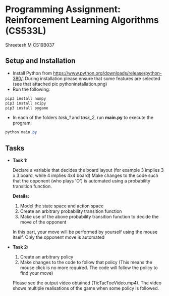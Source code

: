 # Programming Assignment: Reinforcement Learning Algorithms (CS533L)

Shreetesh M
CS19B037

## Setup and Installation

- Install Python from https://www.python.org/downloads/release/python-380/. During installation please ensure that some features are selected (see that attached pic pythoninstallation.png)
- Run the following:

```powershell
pip3 install numpy
pip3 install scipy
pip3 install pygame
```

- In each of the folders _task_1_ and _task_2_, run **main.py** to execute the program:

```powershell
python main.py
```

## Tasks

- **Task 1:**

  Declare a variable that decides the board layout (for example 3 implies 3 x 3 board, while 4 implies 4x4 board)
  Make changes to the code such that the opponent (who plays 'O') is automated using a probability transition function.

  **Details:**

  1. Model the state space and action space
  2. Create an arbitrary probability transition function
  3. Make use of the above probability transition function to decide the move of the opponent

  In this part, your move will be performed by yourself using the mouse itself. Only the opponent move is automated

- **Task 2:**

  1. Create an arbitrary policy
  2. Make changes to the code to follow that policy (This means the mouse click is no more required. The code will follow the policy to find your move)

  Please see the output video obtained (TicTacToeVideo.mp4). The video shows multiple realisations of the game when some policy is followed.
